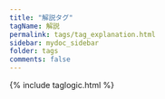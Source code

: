 ```yaml
---
title: "解説タグ"
tagName: 解説
permalink: tags/tag_explanation.html
sidebar: mydoc_sidebar
folder: tags
comments: false
---
```

{% include taglogic.html %}
